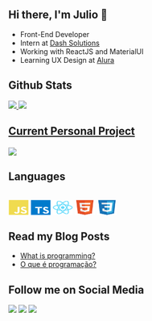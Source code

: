 ## Hi there, I'm Julio 👋

* Front-End Developer
* Intern at [Dash Solutions](https://www.dashsolutions.com.br)
* Working with ReactJS and MaterialUI
* Learning UX Design at [Alura](https://www.alura.com.br)

## Github Stats

<div>
  <a href="https://github.com/JulioSergioFS">
  <img height="180em" src="https://github-readme-stats.vercel.app/api?username=JulioSergioFS&show_icons=true&theme=dracula&include_all_commits=true&count_private=true"/>
  <img height="180em" src="https://github-readme-stats.vercel.app/api/top-langs/?username=JulioSergioFS&layout=compact&langs_count=7&theme=dracula"/>
</div>
  
 ## Current Personal Project
  
  <div>
<a href="https://github.com/JuliSergioFS/firefox-dictionary-extension ">
  <img height="135em" align="center" src="https://github-readme-stats.vercel.app/api/pin/?username=JulioSergioFS&repo=firefox-dictionary-extension&show_icons=true&theme=dracula" />
</a>
  </div>

## Languages
<div style="display: inline_block"><br>
  <img align="center" alt="Js" height="30" width="40" src="https://raw.githubusercontent.com/devicons/devicon/master/icons/javascript/javascript-plain.svg">
  <img align="center" alt="Ts" height="30" width="40" src="https://raw.githubusercontent.com/devicons/devicon/master/icons/typescript/typescript-plain.svg">
  <img align="center" alt="React" height="30" width="40" src="https://raw.githubusercontent.com/devicons/devicon/master/icons/react/react-original.svg">
  <img align="center" alt="HTML" height="30" width="40" src="https://raw.githubusercontent.com/devicons/devicon/master/icons/html5/html5-original.svg">
  <img align="center" alt="CSS" height="30" width="40" src="https://raw.githubusercontent.com/devicons/devicon/master/icons/css3/css3-original.svg">  
</div>

## Read my Blog Posts
  
- [What is programming?](https://juliosergiofs.medium.com/what-is-programming-c41041414573)
- [O que é programação?](https://juliosergiofs.medium.com/o-que-é-programação-742a180d8a97)
  
## Follow me on Social Media
<div> 
  <a href="https://instagram.com/julio_sergiofs" target="_blank"><img src="https://img.shields.io/badge/-Instagram-%23E4405F?style=for-the-badge&logo=instagram&logoColor=white" target="_blank"></a>
  <a href = "mailto:juliosergio010302@gmail.com"><img src="https://img.shields.io/badge/-Gmail-%23333?style=for-the-badge&logo=gmail&logoColor=white" target="_blank"></a>
  <a href="https://www.linkedin.com/in/julio-sergio-ferreira-silva" target="_blank"><img src="https://img.shields.io/badge/-LinkedIn-%230077B5?style=for-the-badge&logo=linkedin&logoColor=white" target="_blank"></a>
</div>
  <!--
**JulioSergioFS/JulioSergioFS** is a ✨ _special_ ✨ repository because its `README.md` (this file) appears on your GitHub profile.

Here are some ideas to get you started:

- 🔭 I’m currently working on ...
- 🌱 I’m currently learning ...
- 👯 I’m looking to collaborate on ...
- 🤔 I’m looking for help with ...
- 💬 Ask me about ...
- 📫 How to reach me: ...
- 😄 Pronouns: ...
- ⚡ Fun fact: ...
-->
